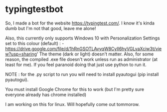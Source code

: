 # typingtestbot
So, I made a bot for the website https://typingtest.com/. I know it's kinda dumb but I'm not that good, leave me alone!

Also, this currently only supports Windows 10 with Personalization Settings set to this colour (default) : - https://drive.google.com/file/d/1hRnGSOTLAvyqW8CyIl6hyVGLvaXciw3t/view?usp=sharing'
The theme (dark or light) doesn't matter.
Also, for some reason, the compiled .exe file doesn't work unless run as administrator (at least for me). If you feel paranoid doing that just use python to run it.

NOTE : for the .py script to run you will need to install pyautogui (pip install pyautogui).

You must install Google Chrome for this to work (but I'm pretty sure everyone already has chrome installed)

I am working on this for linux. Will hopefully come out tommorow.
